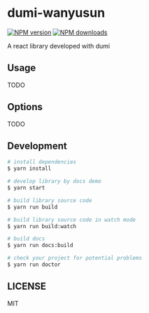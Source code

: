 # dumi-wanyusun

[![NPM version](https://img.shields.io/npm/v/dumi-wanyusun.svg?style=flat)](https://npmjs.org/package/dumi-wanyusun)
[![NPM downloads](http://img.shields.io/npm/dm/dumi-wanyusun.svg?style=flat)](https://npmjs.org/package/dumi-wanyusun)

A react library developed with dumi

## Usage

TODO

## Options

TODO

## Development

```bash
# install dependencies
$ yarn install

# develop library by docs demo
$ yarn start

# build library source code
$ yarn run build

# build library source code in watch mode
$ yarn run build:watch

# build docs
$ yarn run docs:build

# check your project for potential problems
$ yarn run doctor
```

## LICENSE

MIT
